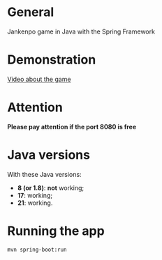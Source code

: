 # General

Jankenpo game in Java with the Spring Framework


# Demonstration

[Video about the game](https://youtu.be/kTu_cY9_jt4)


# Attention

**Please pay attention if the port 8080 is free**


# Java versions

With these Java versions:

- **8 (or 1.8)**: **not** working;
- **17**: working;
- **21**: working.


# Running the app

```
mvn spring-boot:run
```